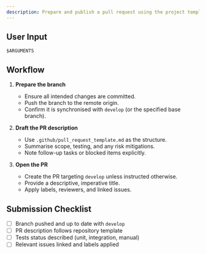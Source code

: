 ```yaml
---
description: Prepare and publish a pull request using the project template.
---
```


## User Input

```text
$ARGUMENTS
```

## Workflow

1. **Prepare the branch**
   - Ensure all intended changes are committed.
   - Push the branch to the remote origin.
   - Confirm it is synchronised with `develop` (or the specified base branch).

2. **Draft the PR description**
   - Use `.github/pull_request_template.md` as the structure.
   - Summarise scope, testing, and any risk mitigations.
   - Note follow-up tasks or blocked items explicitly.

3. **Open the PR**
   - Create the PR targeting `develop` unless instructed otherwise.
   - Provide a descriptive, imperative title.
   - Apply labels, reviewers, and linked issues.

## Submission Checklist

- [ ] Branch pushed and up to date with `develop`
- [ ] PR description follows repository template
- [ ] Tests status described (unit, integration, manual)
- [ ] Relevant issues linked and labels applied
